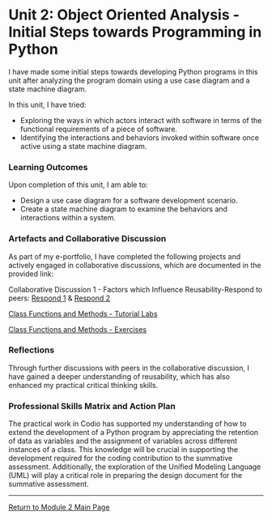 # Unit 2: Object Oriented Analysis - Initial Steps towards Programming in Python

I have made some initial steps towards developing Python programs in this unit after analyzing the program domain using a use case diagram and a state machine diagram.

In this unit, I have tried:
 - Exploring the ways in which actors interact with software in terms of the functional requirements of a piece of software.
 - Identifying the interactions and behaviors invoked within software once active using a state machine diagram.

### Learning Outcomes
Upon completion of this unit, I am able to:
 - Design a use case diagram for a software development scenario.
 - Create a state machine diagram to examine the behaviors and interactions within a system.
   
### Artefacts and Collaborative Discussion
As part of my e-portfolio, I have completed the following projects and actively engaged in collaborative discussions, which are documented in the provided link:

Collaborative Discussion 1 - Factors which Influence Reusability-Respond to peers: [Respond 1](https://helenhelene.github.io/eportfolio/pdf/Module02_Discussion1_Respond1.pdf) & 
[Respond 2](https://helenhelene.github.io/eportfolio/pdf/Module02_Discussion1_Respond2.pdf)

[Class Functions and Methods - Tutorial Labs](OOP_Unit02_TutorialLab.md)

[Class Functions and Methods - Exercises](OOP_Unit02_CodioEx.md)
  
### Reflections
Through further discussions with peers in the collaborative discussion, I have gained a deeper understanding of reusability, which has also enhanced my practical critical thinking skills.

### Professional Skills Matrix and Action Plan
The practical work in Codio has supported my understanding of how to extend the development of a Python program by appreciating the retention of data as variables and the assignment of variables across different instances of a class. This knowledge will be crucial in supporting the development required for the coding contribution to the summative assessment. Additionally, the exploration of the Unified Modeling Language (UML) will play a critical role in preparing the design document for the summative assessment.

---

[Return to Module 2 Main Page](OOP.md)
